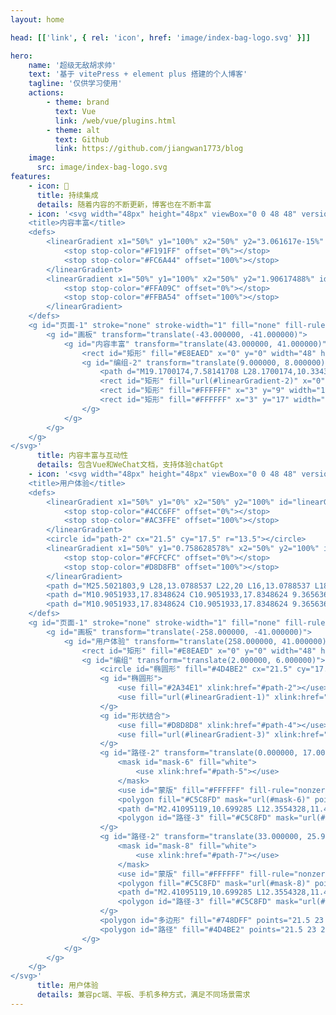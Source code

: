 ```yaml
---
layout: home

head: [['link', { rel: 'icon', href: 'image/index-bag-logo.svg' }]]

hero:
    name: '超级无敌胡求帅'
    text: '基于 vitePress + element plus 搭建的个人博客'
    tagline: '仅供学习使用'
    actions:
        - theme: brand
          text: Vue
          link: /web/vue/plugins.html
        - theme: alt
          text: Github
          link: https://github.com/jiangwan1773/blog
    image:
      src: image/index-bag-logo.svg
features:
    - icon: 📝
      title: 持续集成
      details: 随着内容的不断更新，博客也在不断丰富
    - icon: '<svg width="48px" height="48px" viewBox="0 0 48 48" version="1.1" xmlns="http://www.w3.org/2000/svg" xmlns:xlink="http://www.w3.org/1999/xlink">
    <title>内容丰富</title>
    <defs>
        <linearGradient x1="50%" y1="100%" x2="50%" y2="3.061617e-15%" id="linearGradient-1">
            <stop stop-color="#F191FF" offset="0%"></stop>
            <stop stop-color="#FC6A44" offset="100%"></stop>
        </linearGradient>
        <linearGradient x1="50%" y1="100%" x2="50%" y2="1.90617488%" id="linearGradient-2">
            <stop stop-color="#FFA09C" offset="0%"></stop>
            <stop stop-color="#FFBA54" offset="100%"></stop>
        </linearGradient>
    </defs>
    <g id="页面-1" stroke="none" stroke-width="1" fill="none" fill-rule="evenodd">
        <g id="画板" transform="translate(-43.000000, -41.000000)">
            <g id="内容丰富" transform="translate(43.000000, 41.000000)">
                <rect id="矩形" fill="#E8EAED" x="0" y="0" width="48" height="48" rx="6"></rect>
                <g id="编组-2" transform="translate(9.000000, 8.000000)">
                    <path d="M19.1700174,7.58141708 L28.1700174,10.3343583 C29.851574,10.8487168 31,12.4009505 31,14.159415 L31,28 C31,30.209139 29.209139,32 27,32 L18,32 C15.790861,32 14,30.209139 14,28 L14,11.4064739 C14,9.19733486 15.790861,7.40647386 18,7.40647386 C18.3965211,7.40647386 18.7908385,7.46543294 19.1700174,7.58141708 Z" id="矩形" fill="url(#linearGradient-1)"></path>
                    <rect id="矩形" fill="url(#linearGradient-2)" x="0" y="0" width="22" height="30" rx="6"></rect>
                    <rect id="矩形" fill="#FFFFFF" x="3" y="9" width="15" height="4" rx="2"></rect>
                    <rect id="矩形" fill="#FFFFFF" x="3" y="17" width="9" height="4" rx="2"></rect>
                </g>
            </g>
        </g>
    </g>
</svg>'
      title: 内容丰富与互动性
      details: 包含Vue和WeChat文档，支持体验chatGpt
    - icon: '<svg width="48px" height="48px" viewBox="0 0 48 48" version="1.1" xmlns="http://www.w3.org/2000/svg" xmlns:xlink="http://www.w3.org/1999/xlink">
    <title>用户体验</title>
    <defs>
        <linearGradient x1="50%" y1="0%" x2="50%" y2="100%" id="linearGradient-1">
            <stop stop-color="#4CC6FF" offset="0%"></stop>
            <stop stop-color="#AC3FFE" offset="100%"></stop>
        </linearGradient>
        <circle id="path-2" cx="21.5" cy="17.5" r="13.5"></circle>
        <linearGradient x1="50%" y1="0.758628578%" x2="50%" y2="100%" id="linearGradient-3">
            <stop stop-color="#FCFCFC" offset="0%"></stop>
            <stop stop-color="#D8D8FB" offset="100%"></stop>
        </linearGradient>
        <path d="M25.5021803,9 L28,13.0788537 L22,20 L16,13.0788537 L18.4978197,9 L25.5021803,9 Z M24,11 L20,11 L20,12 L24,12 L24,11 Z" id="path-4"></path>
        <path d="M10.9051933,17.8348624 C10.9051933,17.8348624 9.36563662,18.7018349 6.54311599,16.2247706 C6.54311599,16.2247706 4.61867011,14.6146789 5.77333764,14.2431193 C7.00200839,13.976666 8.24377263,13.7699833 9.493933,13.6238532 C11.4183789,13.3761468 12.5730464,13.2522936 12.5730464,13.2522936 C12.5730464,13.2522936 6.67141236,13.3761468 5.26015206,13.1284404 C3.84889176,12.8807339 2.05274225,10.6513762 1.66785311,8.66972477 C1.66785311,8.66972477 1.02637116,7.55504588 2.95081701,8.05045873 C4.74696648,8.54587158 12.44475,10.0321101 12.44475,10.0321101 C12.4447501,10.0321101 2.43763146,7.05963302 1.79614948,6.31651376 C0.625727549,4.5393163 0.00279690955,2.47752015 0,0.371559633 C0,0.123853221 0.256592774,0 0.513185578,0 L0.64148195,0 C0.64148195,0 8.08267269,3.22018347 13.086232,5.07798167 C18.0897913,6.93577986 22.580165,7.80275232 21.938683,10.1559633 C15.2672706,15.1100917 11.5894407,17.6697248 10.9051933,17.8348624 Z" id="path-5"></path>
        <path d="M10.9051933,17.8348624 C10.9051933,17.8348624 9.36563662,18.7018349 6.54311599,16.2247706 C6.54311599,16.2247706 4.61867011,14.6146789 5.77333764,14.2431193 C7.00200839,13.976666 8.24377263,13.7699833 9.493933,13.6238532 C11.4183789,13.3761468 12.5730464,13.2522936 12.5730464,13.2522936 C12.5730464,13.2522936 6.67141236,13.3761468 5.26015206,13.1284404 C3.84889176,12.8807339 2.05274225,10.6513762 1.66785311,8.66972477 C1.66785311,8.66972477 1.02637116,7.55504588 2.95081701,8.05045873 C4.74696648,8.54587158 12.44475,10.0321101 12.44475,10.0321101 C12.4447501,10.0321101 2.43763146,7.05963302 1.79614948,6.31651376 C0.625727549,4.5393163 0.00279690955,2.47752015 0,0.371559633 C0,0.123853221 0.256592774,0 0.513185578,0 L0.64148195,0 C0.64148195,0 8.08267269,3.22018347 13.086232,5.07798167 C18.0897913,6.93577986 22.580165,7.80275232 21.938683,10.1559633 C15.2672706,15.1100917 11.5894407,17.6697248 10.9051933,17.8348624 Z" id="path-7"></path>
    </defs>
    <g id="页面-1" stroke="none" stroke-width="1" fill="none" fill-rule="evenodd">
        <g id="画板" transform="translate(-258.000000, -41.000000)">
            <g id="用户体验" transform="translate(258.000000, 41.000000)">
                <rect id="矩形" fill="#E8EAED" x="0" y="0" width="48" height="48" rx="6"></rect>
                <g id="编组" transform="translate(2.000000, 6.000000)">
                    <circle id="椭圆形" fill="#4D4BE2" cx="21.5" cy="17.5" r="17.5"></circle>
                    <g id="椭圆形">
                        <use fill="#2A34E1" xlink:href="#path-2"></use>
                        <use fill="url(#linearGradient-1)" xlink:href="#path-2"></use>
                    </g>
                    <g id="形状结合">
                        <use fill="#D8D8D8" xlink:href="#path-4"></use>
                        <use fill="url(#linearGradient-3)" xlink:href="#path-4"></use>
                    </g>
                    <g id="路径-2" transform="translate(0.000000, 17.000000)">
                        <mask id="mask-6" fill="white">
                            <use xlink:href="#path-5"></use>
                        </mask>
                        <use id="蒙版" fill="#FFFFFF" fill-rule="nonzero" xlink:href="#path-5"></use>
                        <polygon fill="#C5C8FD" mask="url(#mask-6)" points="-1.11022302e-16 3.23726106 22 9.89368452 12.44475 10.0321101 1.4943975 7.14835828 -0.60171087 5"></polygon>
                        <path d="M2.41095119,10.699285 L12.3554328,11.4605345 L22,9.9628973 L20.1347431,12.6560196 C14.965952,13.1038216 12.2593878,13.3277225 12.0150507,13.3277225 C11.7707137,13.3277225 9.07395738,13.4426169 3.92478193,13.6724057 L1.60029066,11.4605345 L2.41095119,10.699285 Z" id="路径" fill="#C5C8FD" mask="url(#mask-6)"></path>
                        <polygon id="路径-3" fill="#C5C8FD" mask="url(#mask-6)" points="17.695721 12.9352817 7.24073319 17.5672448 9.22880892 19.5281 22 13.2818779 19.2000783 12.1858454"></polygon>
                    </g>
                    <g id="路径-2" transform="translate(33.000000, 25.990929) scale(-1, 1) translate(-33.000000, -25.990929) translate(22.000000, 17.000000)">
                        <mask id="mask-8" fill="white">
                            <use xlink:href="#path-7"></use>
                        </mask>
                        <use id="蒙版" fill="#FFFFFF" fill-rule="nonzero" xlink:href="#path-7"></use>
                        <polygon fill="#C5C8FD" mask="url(#mask-8)" points="4.4408921e-16 3.23726106 22 9.89368452 12.44475 10.0321101 1.4943975 7.14835828 -0.60171087 5"></polygon>
                        <path d="M2.41095119,10.699285 L12.3554328,11.4605345 L22,9.9628973 L20.1347431,12.6560196 C14.965952,13.1038216 12.2593878,13.3277225 12.0150507,13.3277225 C11.7707137,13.3277225 9.07395738,13.4426169 3.92478193,13.6724057 L1.60029066,11.4605345 L2.41095119,10.699285 Z" id="路径" fill="#C5C8FD" mask="url(#mask-8)"></path>
                        <polygon id="路径-3" fill="#C5C8FD" mask="url(#mask-8)" points="17.695721 12.9352817 7.24073319 17.5672448 9.22880892 19.5281 22 13.2818779 19.2000783 12.1858454"></polygon>
                    </g>
                    <polygon id="多边形" fill="#748DFF" points="21.5 23 27 28.5 21.5 34 16 28.5"></polygon>
                    <polygon id="路径" fill="#4D4BE2" points="21.5 23 27 28.5 21.5 34"></polygon>
                </g>
            </g>
        </g>
    </g>
</svg>'
      title: 用户体验
      details: 兼容pc端、平板、手机多种方式，满足不同场景需求
---
```

